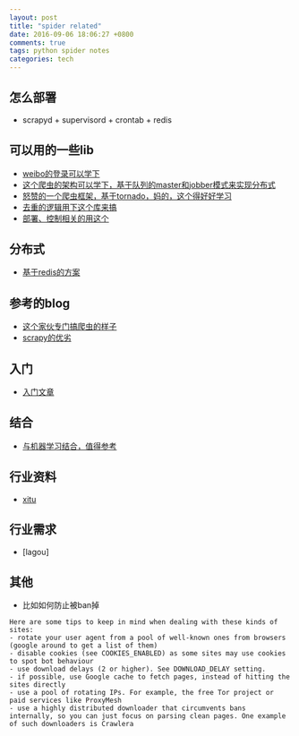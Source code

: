 ```yaml
---
layout: post
title: "spider related"
date: 2016-09-06 18:06:27 +0800
comments: true
tags: python spider notes
categories: tech
---
```


## 怎么部署
- scrapyd + supervisord + crontab + redis

## 可以用的一些lib
- [weibo的登录可以学下][1]
- [这个爬虫的架构可以学下，基于队列的master和jobber模式来实现分布式][2]
- [怒赞的一个爬虫框架，基于tornado，妈的，这个得好好学习][3]
- [去重的逻辑用下这个库来搞][4]
- [部署、控制相关的用这个][5]

## 分布式
- [基于redis的方案][6]

<!--more-->

## 参考的blog
- [这个家伙专门搞爬虫的样子][7]
- [scrapy的优劣][8]

## 入门
- [入门文章][9]

## 结合
- [与机器学习结合，值得参考][10]

## 行业资料
- [xitu][11]

## 行业需求
- [lagou]

## 其他
- 比如如何防止被ban掉
```
Here are some tips to keep in mind when dealing with these kinds of sites:
- rotate your user agent from a pool of well-known ones from browsers (google around to get a list of them)
- disable cookies (see COOKIES_ENABLED) as some sites may use cookies to spot bot behaviour
- use download delays (2 or higher). See DOWNLOAD_DELAY setting.
- if possible, use Google cache to fetch pages, instead of hitting the sites directly
- use a pool of rotating IPs. For example, the free Tor project or paid services like ProxyMesh
- use a highly distributed downloader that circumvents bans internally, so you can just focus on parsing clean pages. One example of such downloaders is Crawlera
```

[1]: https://github.com/yoyzhou/weibo_scrapy
[2]: https://github.com/chineking/cola
[3]: https://github.com/binux/pyspider
[4]: https://github.com/darkrho/scrapy-redis
[5]: https://github.com/ftao/dotcloud-scrapyd
[6]: https://pypi.python.org/pypi/scrapy-redis
[7]: http://blog.csdn.net/u012150179
[8]: http://blog.csdn.net/leoking01/article/details/41041455
[9]: http://www.jianshu.com/p/6663d5359736
[10]: http://city.shaform.com/blog/2016/02/28/scrapy.html
[11]: http://gold.xitu.io/entry/56a5f59ec4c9710053e74120?from=singlemessage&isappinstalled=0
[12]: http://www.lagou.com/jobs/list_%E7%88%AC%E8%99%AB?px=default&city=%E5%85%A8%E5%9B%BD#filterBox
